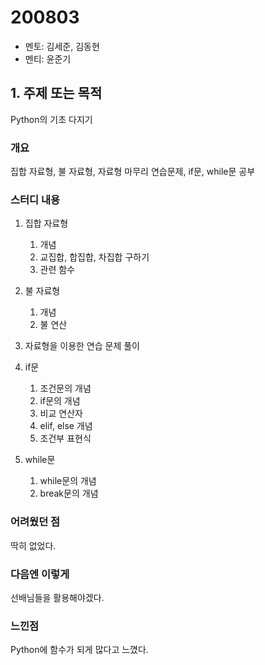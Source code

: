 # 200803

- 멘토: 김세준, 김동현
- 멘티: 윤준기

## 1. 주제 또는 목적

Python의 기초 다지기

### 개요

집합 자료형, 불 자료형, 자료형 마무리 연습문제, if문, while문 공부

### 스터디 내용

1. 집합 자료형
   1. 개념
   2. 교집합, 합집합, 차집합 구하기
   3. 관련 함수
2. 불 자료형
   1. 개념
   2. 불 연산
3. 자료형을 이용한 연습 문제 풀이
4. if문
   1. 조건문의 개념
   2. if문의 개념
   3. 비교 연산자
   4. elif, else 개념
   5. 조건부 표현식

5. while문
   1. while문의 개념
   2. break문의 개념

### 어려웠던 점

딱히 없었다.

### 다음엔 이렇게

선배님들을 활용해야겠다.

### 느낀점

Python에 함수가 되게 많다고 느꼈다.
